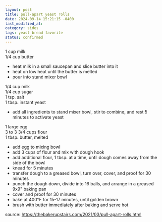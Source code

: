 ```yaml
---
layout: post
title: pull-apart yeast rolls
date: 2024-09-14 15:21:15 -0400
last_modified_at: 
category: sides
tags: yeast bread favorite
status: confirmed
---
```


1 cup milk  
1/4 cup butter  
* heat milk in a small saucepan and slice butter into it
* heat on low heat until the butter is melted
* pour into stand mixer bowl

1/4 cup milk  
1/4 cup sugar  
1 tsp. salt  
1 tbsp. instant yeast
* add all ingredients to stand mixer bowl, stir to combine, and rest 5 minutes to activate yeast

1 large egg  
3 to 3 3/4 cups flour  
1 tbsp. butter, melted  
* add egg to mixing bowl
* add 3 cups of flour and mix with dough hook
* add additional flour, 1 tbsp. at a time, until dough comes away from the side of the bowl
* knead for 5 minutes
* transfer dough to a greased bowl, turn over, cover, and proof for 30 minutes
* punch the dough down, divide into 16 balls, and arrange in a greased 9x9" baking pan
* cover and proof for 30 minutes
* bake at 400°F for 15-17 minutes, until golden brown
* brush with butter immediately after baking and serve hot

source: <https://thebakerupstairs.com/2021/03/pull-apart-rolls.html>
